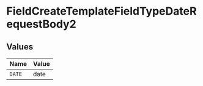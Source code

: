 # FieldCreateTemplateFieldTypeDateRequestBody2


## Values

| Name   | Value  |
| ------ | ------ |
| `DATE` | date   |